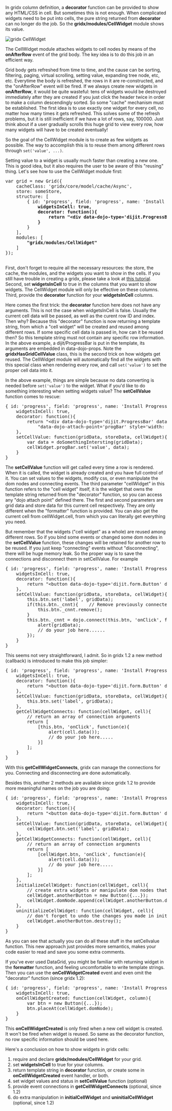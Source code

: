 In gridx column definition, a **decorator** function can be provided to show any HTML/CSS in cell. But sometimes this is not enough. When complicated widgets need to be put into cells, the pure string returned from **decorator** can no longer do the job.  So the **gridx/modules/CellWidget** module shows its value.

![gridx CellWidget](http://oria.github.io/gridx/tutor/image/gridx-12.png)

The CellWidget module attaches widgets to cell nodes by means of the **onAfterRow** event of the grid body. The key idea is to do this job in an efficient way. 

Grid body gets refreshed from time to time, and the cause can be sorting, filtering, paging, virtual scrolling, setting value, expanding tree node, etc, etc. Everytime the body is refreshed, the rows in it are re-constructed, and the "onAfterRow" event will be fired. If we always create new widgets in **onAfterRow**, it would be quite wasteful: tens of widgets would be destroyed immediately after they are created if you just click the header twice in order to make a column descendingly sorted. So some "cache" mechanism must be established. The first idea is to use exactly one widget for every cell, no matter how many times it gets refreshed. This solves some of the refresh problems, but it is still inefficient if we have a lot of rows, say, 100000. Just think about if a user gradually scrolls this huge grid to view every row, how many widgets will have to be created eventually!

So the goal of the CellWidget module is to create as few widgets as possible. The way to accomplish this is to reuse them among different rows through `set('value', ...)`. 

Setting value to a widget is usually much faster than creating a new one. This is good idea, but it also requires the user to be aware of this "reusing" thing. Let's see how to use the CellWidget module first:

<pre>
var grid = new Grid({
	cacheClass: 'gridx/core/model/cache/Async',
	store: someStore,
	structure: [
		{ id: 'progress', field: 'progress', name: 'Install Progress',
			<b>widgetsInCell: true,</b>
			<b>decorator: function(){
				return "&lt;div data-dojo-type='dijit.ProgressBar' data-dojo-props='maximum: 1' " + "class='gridxHasGridCellValue' style='width: 100%;'&gt;&lt;/div&gt;";
			}</b>
		}
	],
	modules: [
		<b>"gridx/modules/CellWidget"</b>
	]
});

</pre>

First, don't forget to require all the necessary resources: the store, the cache, the modules, and the widgets you want to show in the cells. If you still have trouble in creating a gridx, please take a look at [this tutorial](https://github.com/oria/gridx/wiki/Create-the-Simplest-Gridx).
Second, set **widgetsInCell** to true in the columns that you want to show widgets. The CellWidget module will only be effective on these columns.
Third, provide the **decorator** function for your **widgetsInCell** columns.

Here comes the first trick: the **decorator** function here does not have any arguments. This is not the case when widgetsInCell is false. Usually the current cell data will be passed, as well as the curent row ID and index. Then why? Because this "decorator" function is now returning a template string, from which a "cell widget" will be created and reused among different rows. If some specific cell data is passed in, how can it be reused then? So this template string must not contain any specific row information. In the above example, a dijit/ProgressBar is put in the template, its arguments are embedded in data-dojo-props. Note the **gridxHasGridCellValue** class, this is the second trick on how widgets get reused. The CellWidget module will automatically find all the widgets with this special class when rendering every row, and call `set('value')` to set the proper cell data into it.

In the above example, things are simple because no data converting is needed before `set('value')` to the widget. What if you'd like to do something interesting when setting widgets value? The **setCellValue** function comes to rescue:

<pre>
{ id: 'progress', field: 'progress', name: 'Install Progress',
	widgetsInCell: true,
	decorator: function(){
		return "&lt;div data-dojo-type='dijit.ProgressBar' data-dojo-props='maximum: 1' " +
			"data-dojo-attach-point='progBar' style='width: 100%;'&gt;&lt;/div&gt;";
	},
	setCellValue: function(gridData, storeData, cellWidget){
		var data = doSomethingIntersting(gridData);
		cellWidget.progBar.set('value', data);
	}
}
</pre>

The **setCellValue** function will get called every time a row is rendered. When it is called, the widget is already created and you have full control of it. You can set values to the widgets, modify css, or even manipulate the dom nodes and connecting events. The third parameter "cellWidget" in this function refers to the "cell widget" itself, it is the widget that owns the template string returned from the "decorator" function, so you can access any "dojo attach point" defined there. The first and second parameters are grid data and store data for this current cell respectively. They are only different when the "formatter" function is provided. You can also get the current cell from cellWidget.cell, from which you can literally get everything you need.

But remember that the widgets ("cell widget" as a whole) are reused among different rows. So if you bind some events or changed some dom nodes in the **setCellValue** function, these changes will be retained for another row to be reused. If you just keep "connecting" events without "disconnecting", there will be huge memory leak. So the proper way is to save the connections and disconnect them in setCellValue. For example

<pre>
{ id: 'progress', field: 'progress', name: 'Install Progress',
	widgetsInCell: true,
	decorator: function(){
		return "&lt;button data-dojo-type='dijit.form.Button' data-dojo-attach-point='btn'&gt;&lt;/button&gt;";
	},
	setCellValue: function(gridData, storeData, cellWidget){
		this.btn.set('label', gridData);
		if(this.btn._cnnt){    // Remove previously connected events to avoid memory leak.
			this.btn._cnnt.remove();
		}
		this.btn._cnnt = dojo.connect(this.btn, 'onClick', function(e){
			alert(gridData);
			// do your job here......
		});
	}
}
</pre>

This seems not very straightforward, I admit. So in gridx 1.2 a new method (callback) is introduced to make this job simpler:

<pre>
{ id: 'progress', field: 'progress', name: 'Install Progress',
	widgetsInCell: true,
	decorator: function(){
		return "&lt;button data-dojo-type='dijit.form.Button' data-dojo-attach-point='btn'&gt;&lt;/button&gt;";
	},
	setCellValue: function(gridData, storeData, cellWidget){
		this.btn.set('label', gridData);
	},
	getCellWidgetConnects: function(cellWidget, cell){
		// return an array of connection arguments
		return [
			[this.btn, 'onClick', function(e){
				alert(cell.data());
				// do your job here.....
			}]
		];
	}
}
</pre>

With this **getCellWidgetConnects**, gridx can manage the connections for you. Connecting and disconnecting are done automatically.

Besides this, another 2 methods are available since gridx 1.2 to provide more meaningful names on the job you are doing:

<pre>
{ id: 'progress', field: 'progress', name: 'Install Progress',
	widgetsInCell: true,
	decorator: function(){
		return "&lt;button data-dojo-type='dijit.form.Button' data-dojo-attach-point='btn'&gt;&lt;/button&gt;";
	},
	setCellValue: function(gridData, storeData, cellWidget){
		cellWidget.btn.set('label', gridData);
	},
	getCellWidgetConnects: function(cellWidget, cell){
		// return an array of connection arguments
		return [
			[cellWidget.btn, 'onClick', function(e){
				alert(cell.data());
				// do your job here.....
			}]
		];
	},
	initializeCellWidget: function(cellWidget, cell){
		// create extra widgets or manipulate dom nodes that depends on current cell context.
		cellWidget.anotherButton = new Button({...});
		cellWidget.domNode.append(cellWidget.anotherButton.domNode);
	},
	uninitializeCellWidget: function(cellWidget, cell){
		// don't forget to undo the changes you made in initializeCellWidget, so that it can be reused among different rows.
		cellWidget.anotherButton.destroy();
	}
}
</pre>

As you can see that actually you can do all these stuff in the setCellvalue function. This new approach just provides more semantics, makes your code easier to read and save you some extra comments.

If you've ever used DataGrid, you might be familiar with returning widget in the **formatter** function, and feeling uncomfortable to write template strings.  Then you can use the **onCellWidgetCreated** event and even omit the "decorator" function (since gridx 1.2):

<pre>
{ id: 'progress', field: 'progress', name: 'Install Progress',
	widgetsInCell: true,
	onCellWidgetCreated: function(cellWidget, column){
		var btn = new Button({...});
		btn.placeAt(cellWidget.domNode);
	}
}
</pre>

This **onCellWidgetCreated** is only fired when a new cell widget is created. It won't be fired when widget is reused. So same as the decorator function, no row specific information should be used here.

Here's a conclusion on how to show widgets in gridx cells:
 1. require and declare **gridx/modules/CellWidget** for your grid.
 2. set **widgetsInCell** to true for your columns.
 3. return template string in **decorator** function, or create some in **onCellWidgetCreated** event handler, or both.
 4. set widget values and status in **setCellValue** function (optional)
 5. provide event connections in **getCellWidgetConnects** (optional, since 1.2)
 6. do extra manipulation in **initialCellWidget** and **uninitialCellWidget** (optional, since 1.2)
